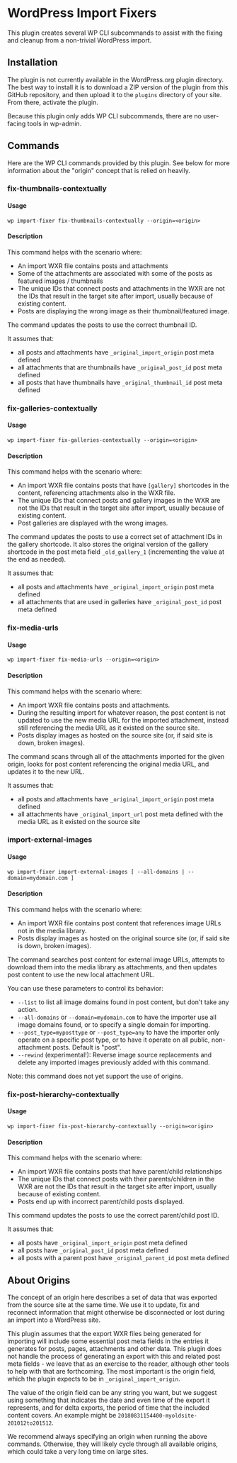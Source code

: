 # WordPress Import Fixers

This plugin creates several WP CLI subcommands to assist with the fixing and cleanup from a non-trivial WordPress import.

## Installation

The plugin is not currently available in the WordPress.org plugin directory. The best way to install it is to download a ZIP version of the plugin from this GitHub repository, and then upload it to the `plugins` directory of your site. From there, activate the plugin.

Because this plugin only adds WP CLI subcommands, there are no user-facing tools in wp-admin.

## Commands

Here are the WP CLI commands provided by this plugin. See below for more information about the "origin" concept that is relied on heavily.

### fix-thumbnails-contextually

#### Usage

`wp import-fixer fix-thumbnails-contextually --origin=<origin>`

#### Description

This command helps with the scenario where:

* An import WXR file contains posts and attachments
* Some of the attachments are associated with some of the posts as featured images / thumbnails
* The unique IDs that connect posts and attachments in the WXR are not the IDs that result in the target site after import, usually because of existing content.
* Posts are displaying the wrong image as their thumbnail/featured image.

The command updates the posts to use the correct thumbnail ID.

It assumes that:

* all posts and attachments have `_original_import_origin` post meta defined
* all attachments that are thumbnails have `_original_post_id` post meta defined
* all posts that have thumbnails have `_original_thumbnail_id` post meta defined

### fix-galleries-contextually

#### Usage

`wp import-fixer fix-galleries-contextually --origin=<origin>`

#### Description

This command helps with the scenario where:

* An import WXR file contains posts that have `[gallery]` shortcodes in the content, referencing attachments also in the WXR file.
* The unique IDs that connect posts and gallery images in the WXR are not the IDs that result in the target site after import, usually because of existing content.
* Post galleries are displayed with the wrong images.

The command updates the posts to use a correct set of attachment IDs in the gallery shortcode. It also stores the original version of the gallery shortcode in the post meta field `_old_gallery_1` (incrementing the value at the end as needed).

It assumes that:

* all posts and attachments have `_original_import_origin` post meta defined
* all attachments that are used in galleries have `_original_post_id` post meta defined

### fix-media-urls

#### Usage

`wp import-fixer fix-media-urls --origin=<origin>`

#### Description

This command helps with the scenario where:

* An import WXR file contains posts and attachments.
* During the resulting import for whatever reason, the post content is not updated to use the new media URL for the imported attachment, instead still referencing the media URL as it existed on the source site.
* Posts display images as hosted on the source site (or, if said site is down, broken images).

The command scans through all of the attachments imported for the given origin, looks for post content referencing the original media URL, and updates it to the new URL.

It assumes that:

* all posts and attachments have `_original_import_origin` post meta defined
* all attachments have `_original_import_url` post meta defined with the media URL as it existed on the source site

### import-external-images

#### Usage

`wp import-fixer import-external-images [ --all-domains | --domain=mydomain.com ]`

#### Description

This command helps with the scenario where:

* An import WXR file contains post content that references image URLs not in the media library.
* Posts display images as hosted on the original source site (or, if said site is down, broken images).

The command searches post content for external image URLs, attempts to download them into the media library as attachments, and then updates post content to use the new local attachment URL. 

You can use these parameters to control its behavior:

* `--list` to list all image domains found in post content, but don't take any action.
* `--all-domains` or `--domain=mydomain.com` to have the importer use all image domains found, or to specify a single domain for importing.
* `--post_type=myposttype` or `--post_type=any` to have the importer only operate on a specific post type, or to have it operate on all public, non-attachment posts. Default is "post".
* `--rewind` (experimental!): Reverse image source replacements and delete any imported images previously added with this command.

Note: this command does not yet support the use of origins.

### fix-post-hierarchy-contextually

#### Usage

`wp import-fixer fix-post-hierarchy-contextually --origin=<origin>`

#### Description

This command helps with the scenario where:

* An import WXR file contains posts that have parent/child relationships
* The unique IDs that connect posts with their parents/children in the WXR are not the IDs that result in the target site after import, usually because of existing content.
* Posts end up with incorrect parent/child posts displayed.

This command updates the posts to use the correct parent/child post ID.

It assumes that:

* all posts have `_original_import_origin` post meta defined
* all posts have `_original_post_id` post meta defined
* all posts with a parent post have `_original_parent_id` post meta defined

###

## About Origins

The concept of an origin here describes a set of data that was exported from the source site at the same time. We use it to update, fix and reconnect information that might otherwise be disconnected or lost during an import into a WordPress site.

This plugin assumes that the export WXR files being generated for importing will include some essential post meta fields in the entries it generates for posts, pages, attachments and other data. This plugin does not handle the process of generating an export with this and related post meta fields - we leave that as an exercise to the reader, although other tools to help with that are forthcoming. The most important is the origin field, which the plugin expects to be in `_original_import_origin`.

The value of the origin field can be any string you want, but we suggest using something that indicates the date and even time of the export it represents, and for delta exports, the period of time that the included content covers. An example might be `20180831154400-myoldsite-201012to201512`.

We recommend always specifying an origin when running the above commands. Otherwise, they will likely cycle through all available origins, which could take a very long time on large sites.